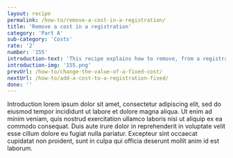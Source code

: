 ```yaml
---
layout: recipe
permalink: /how-to/remove-a-cost-in-a-registration/
title: 'Remove a cost in a registration'
category: 'Part A'
sub-category: 'Costs'
rate: '2'
number: '155'
introduction-text: 'This recipe explains how to remove, from a registration, a cost that does not apply anymore.'
introduction-img: '155.png'
prevUrl: /how-to/change-the-value-of-a-fixed-cost/
nextUrl: /how-to/add-a-cost-to-a-registration-fixed/
done: ''
---
```


Introduction lorem ipsum dolor sit amet, consectetur adipiscing elit, sed do eiusmod tempor incididunt ut labore et dolore magna aliqua. Ut enim ad minim veniam, quis nostrud exercitation ullamco laboris nisi ut aliquip ex ea commodo consequat. Duis aute irure dolor in reprehenderit in voluptate velit esse cillum dolore eu fugiat nulla pariatur. Excepteur sint occaecat cupidatat non proident, sunt in culpa qui officia deserunt mollit anim id est laborum.

